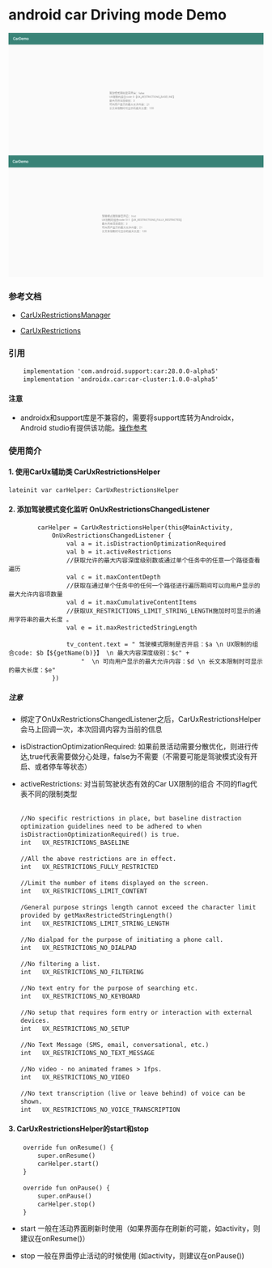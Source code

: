 # android car Driving mode Demo

![image](https://github.com/xintanggithub/android-car-Driving-mode/blob/master/1.png)
![image](https://github.com/xintanggithub/android-car-Driving-mode/blob/master/2.png)

### 参考文档

- [CarUxRestrictionsManager](https://developer.android.com/reference/android/car/drivingstate/CarUxRestrictionsManager)

- [CarUxRestrictions](https://developer.android.com/reference/androidx/car/uxrestrictions/CarUxRestrictions)

### 引用

```
    implementation 'com.android.support:car:28.0.0-alpha5'
    implementation 'androidx.car:car-cluster:1.0.0-alpha5'
```

#### 注意

- androidx和support库是不兼容的，需要将support库转为Androidx，Android studio有提供该功能。[操作参考](https://www.jianshu.com/p/41de8689615d)

### 使用简介

#### 1. 使用CarUx辅助类 CarUxRestrictionsHelper

```
lateinit var carHelper: CarUxRestrictionsHelper
```

#### 2. 添加驾驶模式变化监听 OnUxRestrictionsChangedListener

```
        carHelper = CarUxRestrictionsHelper(this@MainActivity,
            OnUxRestrictionsChangedListener {
                val a = it.isDistractionOptimizationRequired
                val b = it.activeRestrictions
                //获取允许的最大内容深度级别数或通过单个任务中的任意一个路径查看遍历
                val c = it.maxContentDepth
                //获取在通过单个任务中的任何一个路径进行遍历期间可以向用户显示的最大允许内容项数量
                val d = it.maxCumulativeContentItems
                //获取UX_RESTRICTIONS_LIMIT_STRING_LENGTH施加时可显示的通用字符串的最大长度 。
                val e = it.maxRestrictedStringLength

                tv_content.text = " 驾驶模式限制是否开启：$a \n UX限制的组合code: $b【${getName(b)}】 \n 最大内容深度级别：$c" +
                    "  \n 可向用户显示的最大允许内容：$d \n 长文本限制时可显示的最大长度：$e"
            })
```

##### 注意

- 绑定了OnUxRestrictionsChangedListener之后，CarUxRestrictionsHelper会马上回调一次，本次回调内容为当前的信息

- isDistractionOptimizationRequired: 如果前景活动需要分散优化，则进行传达,true代表需要做分心处理，false为不需要（不需要可能是驾驶模式没有开启、或者停车等状态）

- activeRestrictions: 对当前驾驶状态有效的Car UX限制的组合 不同的flag代表不同的限制类型

  ```
  
  //No specific restrictions in place, but baseline distraction optimization guidelines need to be adhered to when isDistractionOptimizationRequired() is true.
  int	UX_RESTRICTIONS_BASELINE
  
  //All the above restrictions are in effect.
  int	UX_RESTRICTIONS_FULLY_RESTRICTED
  
  //Limit the number of items displayed on the screen.
  int	UX_RESTRICTIONS_LIMIT_CONTENT
  
  /General purpose strings length cannot exceed the character limit provided by getMaxRestrictedStringLength()
  int	UX_RESTRICTIONS_LIMIT_STRING_LENGTH
  
  //No dialpad for the purpose of initiating a phone call.
  int	UX_RESTRICTIONS_NO_DIALPAD
  
  //No filtering a list.
  int	UX_RESTRICTIONS_NO_FILTERING
  
  //No text entry for the purpose of searching etc.
  int	UX_RESTRICTIONS_NO_KEYBOARD
  
  //No setup that requires form entry or interaction with external devices.
  int	UX_RESTRICTIONS_NO_SETUP
  
  //No Text Message (SMS, email, conversational, etc.)
  int	UX_RESTRICTIONS_NO_TEXT_MESSAGE
  
  //No video - no animated frames > 1fps.
  int	UX_RESTRICTIONS_NO_VIDEO
  
  //No text transcription (live or leave behind) of voice can be shown.
  int	UX_RESTRICTIONS_NO_VOICE_TRANSCRIPTION
  ```
  
#### 3. CarUxRestrictionsHelper的start和stop
  
```
    override fun onResume() {
        super.onResume()
        carHelper.start()
    }

    override fun onPause() {
        super.onPause()
        carHelper.stop()
    }
```
  
  - start 一般在活动界面刷新时使用（如果界面存在刷新的可能，如activity，则建议在onResume()）
  
  - stop 一般在界面停止活动的时候使用 (如activity，则建议在onPause())
